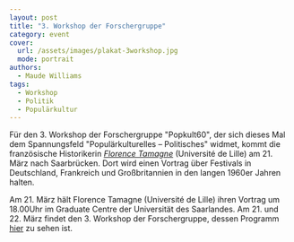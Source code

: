 ```yaml
---
layout: post
title: "3. Workshop der Forschergruppe"
category: event
cover:
  url: /assets/images/plakat-3workshop.jpg
  mode: portrait
authors:
  - Maude Williams
tags:
  - Workshop
  - Politik
  - Populärkultur
---
```


Für den 3. Workshop der Forschergruppe "Popkult60", der sich dieses Mal dem Spannungsfeld "Populärkulturelles – Politisches" widmet, kommt die französische Historikerin [*Florence Tamagne*](https://pro.univ-lille.fr/florence-tamagne/) (Université de Lille) am 21. März nach Saarbrücken. Dort wird einen Vortrag über Festivals in Deutschland, Frankreich und Großbritannien in den langen 1960er Jahren halten.

<!-- more -->

Am 21. März hält Florence Tamagne (Université de Lille) ihren Vortrag um 18.00Uhr im Graduate Centre der Universität des Saarlandes. Am 21. und 22. März findet den 3. Workshop der Forschergruppe, dessen Programm [hier](../../../../assets/pdf/flyer-3workshop.pdf) zu sehen ist.
